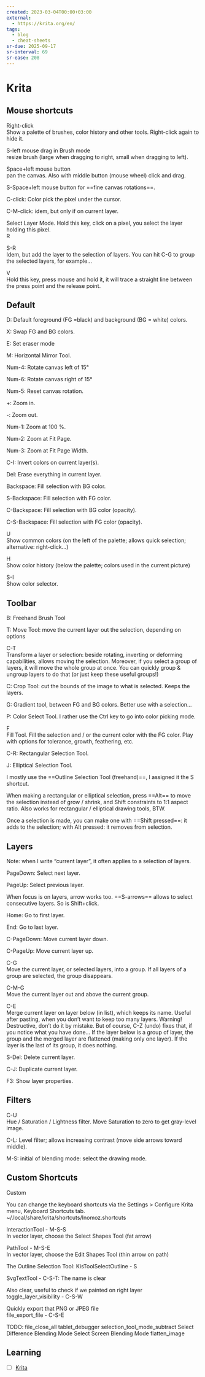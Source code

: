 ```yaml
---
created: 2023-03-04T00:00+03:00
external:
  - https://krita.org/en/
tags:
  - blog
  - cheat-sheets
sr-due: 2025-09-17
sr-interval: 69
sr-ease: 208
---
```


# Krita

## Mouse shortcuts

Right-click
<br class="f">
Show a palette of brushes, color history and other tools.
Right-click again to hide it.

S-left mouse drag in Brush mode
<br class="f">
resize brush (large when dragging to right, small when dragging to left).

Space+left mouse button
<br class="f">
pan the canvas. Also with middle button (mouse wheel)
click and drag.

S-Space+left mouse button for ==fine canvas rotations==.

C-click:<wbr class="f"> Color pick the pixel under the cursor.

C-M-click:<wbr class="f"> idem, but only if on current layer.

Select Layer Mode. Hold this key, click on a pixel, you select the layer
holding this pixel.
<br class="f">
R

S-R
<br class="f">
Idem, but add the layer to the selection of layers. You can hit C-G to
group the selected layers, for example…

V
<br class="f">
Hold this key, press mouse and hold it, it will trace a straight line between
the press point and the release point.

## Default

D:<wbr class="f"> Default foreground (FG =black) and background (BG = white) colors.

X:<wbr class="f"> Swap FG and BG colors.

E:<wbr class="f"> Set eraser mode

M:<wbr class="f"> Horizontal Mirror Tool.

Num-4:<wbr class="f"> Rotate canvas left of 15°

Num-6:<wbr class="f"> Rotate canvas right of 15°

Num-5:<wbr class="f"> Reset canvas rotation.

+:<wbr class="f"> Zoom in.

-:<wbr class="f"> Zoom out.

Num-1:<wbr class="f"> Zoom at 100 %.

Num-2:<wbr class="f"> Zoom at Fit Page.

Num-3:<wbr class="f"> Zoom at Fit Page Width.

C-I:<wbr class="f"> Invert colors on current layer(s).

Del:<wbr class="f"> Erase everything in current layer.

Backspace:<wbr class="f"> Fill selection with BG color.

S-Backspace:<wbr class="f"> Fill selection with FG color.

C-Backspace:<wbr class="f"> Fill selection with BG color (opacity).

C-S-Backspace:<wbr class="f"> Fill selection with FG color (opacity).

U
<br class="f">
Show common colors (on the left of the palette; allows quick selection;
alternative: right-click…)

H
<br class="f">
Show color history (below the palette; colors used in the current picture)

S-I
<br class="f">
Show color selector.

## Toolbar

B:<wbr class="f"> Freehand Brush Tool

T:<wbr class="f"> Move Tool: move the current layer out the selection, depending on options

C-T
<br class="f">
Transform a layer or selection: beside rotating, inverting or deforming
capabilities, allows moving the selection.
Moreover, if you select a group of layers, it will move the whole group at once.
You can quickly group & ungroup layers to do that (or just keep these useful
groups!)

C:<wbr class="f"> Crop Tool: cut the bounds of the image to what is selected. Keeps the layers.

G:<wbr class="f"> Gradient tool, between FG and BG colors. Better use with a selection…

P:<wbr class="f"> Color Select Tool. I rather use the Ctrl key to go into color picking mode.

F
<br class="f">
Fill Tool. Fill the selection and / or the current color with the FG color.
Play with options for tolerance, growth, feathering, etc.

C-R:<wbr class="f"> Rectangular Selection Tool.

J:<wbr class="f"> Elliptical Selection Tool.

I mostly use the ==Outline Selection Tool (freehand)==, I assigned it the S
shortcut.

When making a rectangular or elliptical selection, press ==Alt== to move the
selection instead of grow / shrink, and Shift constraints to 1:1 aspect ratio.
Also works for rectangular / elliptical drawing tools, BTW.

Once a selection is made, you can make one with ==Shift pressed==: it adds to
the selection; with Alt pressed: it removes from selection.

## Layers

Note: when I write “current layer”, it often applies to a selection of layers.

PageDown:<wbr class="f"> Select next layer.

PageUp:<wbr class="f"> Select previous layer.

When focus is on layers, arrow works too. ==S-arrows== allows to select
consecutive layers. So is Shift+click.

Home:<wbr class="f"> Go to first layer.

End:<wbr class="f"> Go to last layer.

C-PageDown:<wbr class="f"> Move current layer down.

C-PageUp:<wbr class="f"> Move current layer up.

C-G
<br class="f">
Move the current layer, or selected layers, into a group. If all layers of
a group are selected, the group disappears.

C-M-G
<br class="f">
Move the current layer out and above the current group.

C-E
<br class="f">
Merge current layer on layer below (in list), which keeps its name.
Useful after pasting, when you don’t want to keep too many layers.
Warning! Destructive, don’t do it by mistake. But of course, C-Z (undo) fixes
that, if you notice what you have done…
If the layer below is a group of layer, the group and the merged layer are
flattened (making only one layer).
If the layer is the last of its group, it does nothing.

S-Del:<wbr class="f"> Delete current layer.

C-J:<wbr class="f"> Duplicate current layer.

F3:<wbr class="f"> Show layer properties.

## Filters

C-U
<br class="f">
Hue / Saturation / Lightness filter.
Move Saturation to zero to get gray-level image.

C-L:<wbr class="f"> Level filter; allows increasing contrast (move side arrows toward middle).

M-S:<wbr class="f"> initial of blending mode: select the drawing mode.

## Custom Shortcuts

Custom

You can change the keyboard shortcuts via the Settings > Configure Krita menu,
Keyboard Shortcuts tab.
~/.local/share/krita/shortcuts/Inomoz.shortcuts

InteractionTool - M-S-S
<br class="f">
In vector layer, choose the Select Shapes Tool (fat arrow)

PathTool - M-S-E
<br class="f">
In vector layer, choose the Edit Shapes Tool (thin arrow on path)

The Outline Selection Tool:<wbr class="f"> KisToolSelectOutline - S

SvgTextTool - C-S-T:<wbr class="f"> The name is clear

Also clear, useful to check if we painted on right layer
<br class="f">
toggle_layer_visibility - C-S-W

Quickly export that PNG or JPEG file
<br class="f">
file_export_file - C-S-E

TODO: file_close_all tablet_debugger selection_tool_mode_subtract Select Difference
Blending Mode Select Screen Blending Mode flatten_image


## Learning

- [ ] [Krita](https://www.youtube.com/playlist?list=PLhqJJNjsQ7KE3FLHIE31UgmLdcqsZfXTw)
